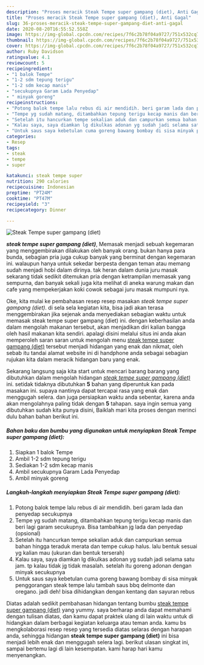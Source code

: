 ```yaml
---
description: "Proses meracik Steak Tempe super gampang (diet), Anti Gagal"
title: "Proses meracik Steak Tempe super gampang (diet), Anti Gagal"
slug: 36-proses-meracik-steak-tempe-super-gampang-diet-anti-gagal
date: 2020-08-20T16:55:52.558Z
image: https://img-global.cpcdn.com/recipes/7f6c2b78f04a9727/751x532cq70/steak-tempe-super-gampang-diet-foto-resep-utama.jpg
thumbnail: https://img-global.cpcdn.com/recipes/7f6c2b78f04a9727/751x532cq70/steak-tempe-super-gampang-diet-foto-resep-utama.jpg
cover: https://img-global.cpcdn.com/recipes/7f6c2b78f04a9727/751x532cq70/steak-tempe-super-gampang-diet-foto-resep-utama.jpg
author: Ruby Davidson
ratingvalue: 4.1
reviewcount: 5
recipeingredient:
- "1 balok Tempe"
- "1-2 sdm tepung terigu"
- "1-2 sdm kecap manis"
- "secukupnya Garam Lada Penyedap"
- " minyak goreng"
recipeinstructions:
- "Potong balok tempe lalu rebus di air mendidih. beri garam lada dan penyedap secukupnya"
- "Tempe yg sudah matang, ditambahkan tepung terigu kecap manis dan beri lagi garam secukupnya. Bisa tambahkan jg lada dan penyedap (opsional)"
- "Setelah itu hancurkan tempe sekalian aduk dan campurkan semua bahan hingga teraduk merata dan tempe cukup halus. lalu bentuk sesuai yg kalian mau (ukuran dan bentuk terserah)"
- "Kalau saya, saya diamkan lg dikulkas adonan yg sudah jadi selama satu jam. tp kalau tidak jg tidak masalah. setelah itu goreng adonan dengan minyak secukupnya"
- "Untuk saus saya kebetulan cuma goreng bawang bombay di sisa minyak penggorangan steak tempe lalu tambah saus bbq delmonte dan oregano. jadi deh! bisa dihidangkan dengan kentang dan sayuran rebus"
categories:
- Resep
tags:
- steak
- tempe
- super

katakunci: steak tempe super 
nutrition: 290 calories
recipecuisine: Indonesian
preptime: "PT24M"
cooktime: "PT47M"
recipeyield: "3"
recipecategory: Dinner

---
```



![Steak Tempe super gampang (diet)](https://img-global.cpcdn.com/recipes/7f6c2b78f04a9727/751x532cq70/steak-tempe-super-gampang-diet-foto-resep-utama.jpg)

<b><i>steak tempe super gampang (diet)</i></b>, Memasak menjadi sebuah kegemaran yang menggembirakan dilakukan oleh banyak orang. bukan hanya para bunda, sebagian pria juga cukup banyak yang berminat dengan kegemaran ini. walaupun hanya untuk sekedar berpesta dengan teman atau memang sudah menjadi hobi dalam dirinya. tak heran dalam dunia juru masak sekarang tidak sedikit ditemukan pria dengan ketrampilan memasak yang sempurna, dan banyak sekali juga kita melihat di aneka warung makan dan cafe yang mempekerjakan koki cowok sebagai juru masak mumpuni nya.



Oke, kita mulai ke pembahasan resep resep masakan <i>steak tempe super gampang (diet)</i>. di sela sela kegiatan kita, bisa jadi akan terasa menggembirakan jika sejenak anda menyediakan sebagian waktu untuk memasak steak tempe super gampang (diet) ini. dengan keberhasilan anda dalam mengolah makanan tersebut, akan menjadikan diri kalian bangga oleh hasil makanan kita sendiri. apalagi disini melalui situs ini anda akan memperoleh saran saran untuk mengolah menu <u>steak tempe super gampang (diet)</u> tersebut menjadi hidangan yang enak dan nikmat, oleh sebab itu tandai alamat website ini di handphone anda sebagai sebagian rujukan kita dalam meracik hidangan baru yang enak.


Sekarang langsung saja kita start untuk mencari barang barang yang dibutuhkan dalam mengolah hidangan <u><i>steak tempe super gampang (diet)</i></u> ini. setidak tidaknya dibutuhkan <b>5</b> bahan yang diperuntuk kan pada masakan ini. supaya nantinya dapat tercapai rasa yang enak dan menggugah selera. dan juga persiapkan waktu anda sebentar, karena anda akan mengolahnya paling tidak dengan <b>5</b> tahapan. saya ingin semua yang dibutuhkan sudah kita punya disini, Baiklah mari kita proses dengan merinci dulu bahan bahan berikut ini.

<!--inarticleads1-->

##### Bahan baku dan bumbu yang digunakan untuk menyiapkan Steak Tempe super gampang (diet):

1. Siapkan 1 balok Tempe
1. Ambil 1-2 sdm tepung terigu
1. Sediakan 1-2 sdm kecap manis
1. Ambil secukupnya Garam Lada Penyedap
1. Ambil  minyak goreng




<!--inarticleads2-->

##### Langkah-langkah menyiapkan Steak Tempe super gampang (diet):

1. Potong balok tempe lalu rebus di air mendidih. beri garam lada dan penyedap secukupnya
1. Tempe yg sudah matang, ditambahkan tepung terigu kecap manis dan beri lagi garam secukupnya. Bisa tambahkan jg lada dan penyedap (opsional)
1. Setelah itu hancurkan tempe sekalian aduk dan campurkan semua bahan hingga teraduk merata dan tempe cukup halus. lalu bentuk sesuai yg kalian mau (ukuran dan bentuk terserah)
1. Kalau saya, saya diamkan lg dikulkas adonan yg sudah jadi selama satu jam. tp kalau tidak jg tidak masalah. setelah itu goreng adonan dengan minyak secukupnya
1. Untuk saus saya kebetulan cuma goreng bawang bombay di sisa minyak penggorangan steak tempe lalu tambah saus bbq delmonte dan oregano. jadi deh! bisa dihidangkan dengan kentang dan sayuran rebus




Diatas adalah sedikit pembahasan hidangan tentang bumbu <u>steak tempe super gampang (diet)</u> yang yummy. saya berharap anda dapat memahami dengan tulisan diatas, dan kamu dapat praktek ulang di lain waktu untuk di hidangkan dalam berbagai kegiatan keluarga atau teman anda. kamu bs mengkolaborasi resep resep yang tersedia diatas selaras dengan harapan anda, sehingga hidangan <b>steak tempe super gampang (diet)</b> ini bisa menjadi lebih enak dan menggugah selera lagi. berikut ulasan singkat ini, sampai bertemu lagi di lain kesempatan. kami harap hari kamu menyenangkan.

